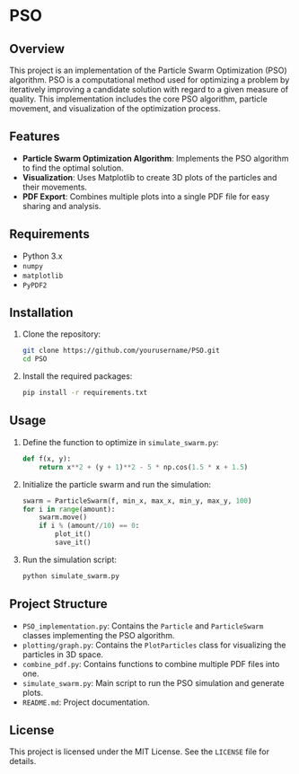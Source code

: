 # PSO

## Overview
This project is an implementation of the Particle Swarm Optimization (PSO) algorithm. PSO is a computational method used for optimizing a problem by iteratively improving a candidate solution with regard to a given measure of quality. This implementation includes the core PSO algorithm, particle movement, and visualization of the optimization process.

## Features
- **Particle Swarm Optimization Algorithm**: Implements the PSO algorithm to find the optimal solution.
- **Visualization**: Uses Matplotlib to create 3D plots of the particles and their movements.
- **PDF Export**: Combines multiple plots into a single PDF file for easy sharing and analysis.

## Requirements
- Python 3.x
- `numpy`
- `matplotlib`
- `PyPDF2`

## Installation
1. Clone the repository:
    ```sh
    git clone https://github.com/yourusername/PSO.git
    cd PSO
    ```
2. Install the required packages:
    ```sh
    pip install -r requirements.txt
    ```

## Usage
1. Define the function to optimize in `simulate_swarm.py`:
    ```python
    def f(x, y):
        return x**2 + (y + 1)**2 - 5 * np.cos(1.5 * x + 1.5)
    ```
2. Initialize the particle swarm and run the simulation:
    ```python
    swarm = ParticleSwarm(f, min_x, max_x, min_y, max_y, 100)
    for i in range(amount):
        swarm.move()
        if i % (amount//10) == 0:
            plot_it()
            save_it()
    ```
3. Run the simulation script:
    ```sh
    python simulate_swarm.py
    ```

## Project Structure
- `PSO_implementation.py`: Contains the `Particle` and `ParticleSwarm` classes implementing the PSO algorithm.
- `plotting/graph.py`: Contains the `PlotParticles` class for visualizing the particles in 3D space.
- `combine_pdf.py`: Contains functions to combine multiple PDF files into one.
- `simulate_swarm.py`: Main script to run the PSO simulation and generate plots.
- `README.md`: Project documentation.

## License
This project is licensed under the MIT License. See the `LICENSE` file for details.